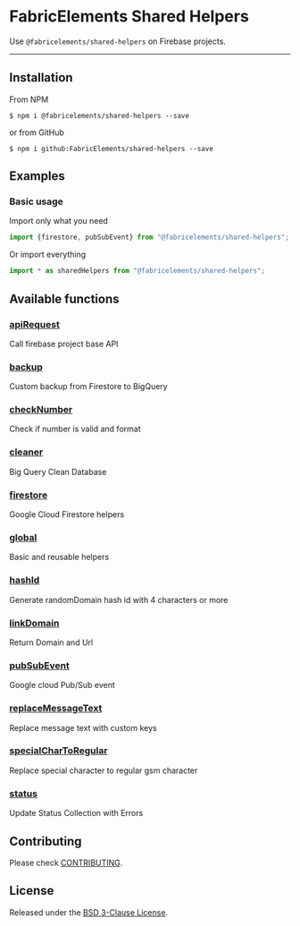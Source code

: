 # FabricElements Shared Helpers
Use `@fabricelements/shared-helpers` on Firebase projects.

------
## Installation
From NPM

```shell
$ npm i @fabricelements/shared-helpers --save
```
or from GitHub
```shell
$ npm i github:FabricElements/shared-helpers --save
```
## Examples
### Basic usage
Import only what you need
```js
import {firestore, pubSubEvent} from "@fabricelements/shared-helpers";
```
Or import everything
```js
import * as sharedHelpers from "@fabricelements/shared-helpers";
```
## Available functions

### [apiRequest](src/api-request.ts)
Call firebase project base API

### [backup](src/backup.ts)
Custom backup from Firestore to BigQuery

### [checkNumber](src/check-number.ts)
Check if number is valid and format

### [cleaner](src/cleaner.ts)
Big Query Clean Database

### [firestore](src/firestoreHelper.ts)
Google Cloud Firestore helpers

### [global](src/global.ts)
Basic and reusable helpers

### [hashId](src/hash-id.ts)
Generate randomDomain hash id with 4 characters or more

### [linkDomain](src/link-domain.ts)
Return Domain and Url

### [pubSubEvent](src/pubsub-event.ts)
Google cloud Pub/Sub event

### [replaceMessageText](src/replace-message-text.ts)
Replace message text with custom keys

### [specialCharToRegular](src/special-char-to-regular.ts)
Replace special character to regular gsm character

### [status](src/status.ts)
Update Status Collection with Errors

## Contributing

Please check [CONTRIBUTING](CONTRIBUTING.md).

## License

Released under the [BSD 3-Clause License](LICENSE.md).
